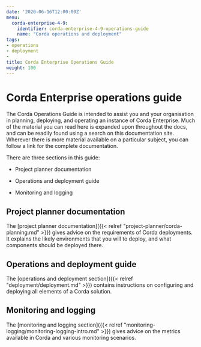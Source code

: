 ```yaml
---
date: '2020-06-16T12:00:00Z'
menu:
  corda-enterprise-4-9:
    identifier: corda-enterprise-4-9-operations-guide
    name: "Corda operations and deployment"
tags:
- operations
- deployment
-
title: Corda Enterprise Operations Guide
weight: 100
---
```


# Corda Enterprise operations guide

The Corda Operations Guide is intended to assist you and your organisation in planning, deploying, and operating an
instance of Corda Enterprise. Much of the material you can read here is expanded upon throughout the docs, and can be
readily found using a search on this documentation site. Wherever there is more material available on a particular
subject, you can follow a link for the complete documentation.

There are three sections in this guide:

- Project planner documentation

- Operations and deployment guide

- Monitoring and logging

## Project planner documentation

The [project planner documentation]({{< relref "project-planner/corda-planning.md" >}}) gives advice on the requirements of Corda deployments. It explains the likely environments
that you will to deploy, and what components should be deployed there.

## Operations and deployment guide

The [operations and deployment section]({{< relref "deployment/deployment.md" >}}) contains instructions on configuring and deploying all elements of a Corda solution.

## Monitoring and logging

The [monitoring and logging section]({{< relref "monitoring-logging/monitoring-logging-intro.md" >}}) gives advice on the metrics available in Corda and various monitoring scenarios.
